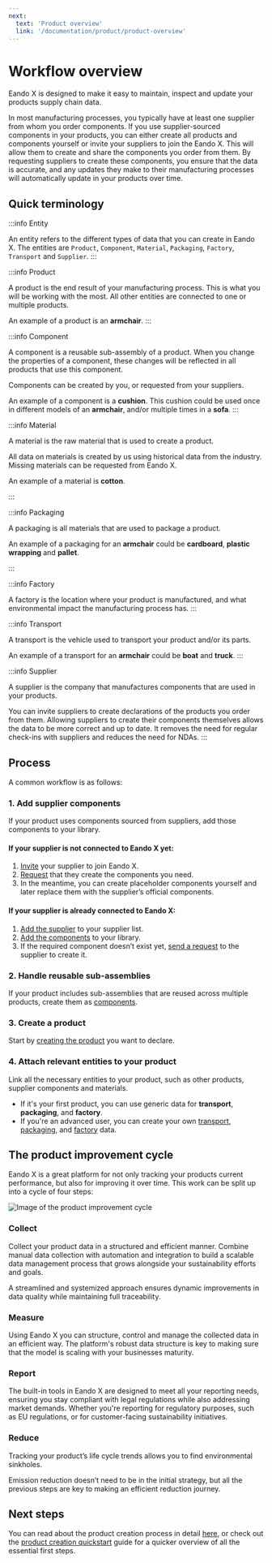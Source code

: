 ```yaml
---
next:
  text: 'Product overview'
  link: '/documentation/product/product-overview'
---
```


# Workflow overview

Eando X is designed to make it easy to maintain, inspect and update your products supply chain data.

In most manufacturing processes, you typically have at least one supplier from whom you order components. If you use supplier-sourced components in your products, you can either create all products and components yourself or invite your suppliers to join the Eando X. This will allow them to create and share the components you order from them. By requesting suppliers to create these components, you ensure that the data is accurate, and any updates they make to their manufacturing processes will automatically update in your products over time.

## Quick terminology

:::info Entity

An entity refers to the different types of data that you can create in Eando X. The entities are `Product`, `Component`, `Material`, `Packaging`, `Factory`, `Transport` and `Supplier`.
:::

:::info Product

A product is the end result of your manufacturing process. This is what you will be working with the most. All other entities are connected to one or multiple products.

An example of a product is an **armchair**.
:::

:::info Component

A component is a reusable sub-assembly of a product. When you change the properties of a component, these changes will be reflected in all products that use this component.

Components can be created by you, or requested from your suppliers.

An example of a component is a **cushion**. This cushion could be used once in different models of an **armchair**, and/or multiple times in a **sofa**.
:::

:::info Material

A material is the raw material that is used to create a product.

All data on materials is created by us using historical data from the industry. Missing materials can be requested from Eando X.

An example of a material is **cotton**.

:::

:::info Packaging

A packaging is all materials that are used to package a product.

An example of a packaging for an **armchair** could be **cardboard**, **plastic wrapping** and **pallet**.

:::

:::info Factory

A factory is the location where your product is manufactured, and what environmental impact the manufacturing process has.
:::

:::info Transport

A transport is the vehicle used to transport your product and/or its parts.

An example of a transport for an **armchair** could be **boat** and **truck**.
:::

:::info Supplier

A supplier is the company that manufactures components that are used in your products.

You can invite suppliers to create declarations of the products you order from them. Allowing suppliers to create their components themselves allows the data to be more correct and up to date. It removes the need for regular check-ins with suppliers and reduces the need for NDAs.
:::

## Process

A common workflow is as follows:

### 1. Add supplier components
If your product uses components sourced from suppliers, add those components to your library.

#### If your supplier is not connected to Eando X yet:
1. [Invite](/documentation/supplier/inviting-a-supplier) your supplier to join Eando X.
2. [Request](/documentation/supplier/creating-a-product-request) that they create the components you need.
3. In the meantime, you can create placeholder components yourself and later replace them with the supplier’s official components.

#### If your supplier is already connected to Eando X:
1. [Add the supplier](/documentation/supplier/adding-a-supplier) to your supplier list.
2. [Add the components](/documentation/supplier/accessing-supplier-products) to your library.
3. If the required component doesn’t exist yet, [send a request](/documentation/supplier/creating-a-product-request) to the supplier to create it.

### 2. **Handle reusable sub-assemblies**
If your product includes sub-assemblies that are reused across multiple products, create them as [components](/documentation/component/component-overview).

### 3. **Create a product**
Start by [creating the product](/documentation/product/creating-a-product) you want to declare.

### 4. **Attach relevant entities to your product**
Link all the necessary entities to your product, such as other products, supplier components and materials.

- If it's your first product, you can use generic data for **transport**, **packaging**, and **factory**.
- If you're an advanced user, you can create your own [transport](/documentation/transport/transport-overview), [packaging](/documentation/packaging/packaging-overview), and [factory](/documentation/factory/factory-overview) data.


## The product improvement cycle
Eando X is a great platform for not only tracking your products current performance, but also for improving it over time. This work can be split up into a cycle of four steps:

![Image of the product improvement cycle](/images/getting-started/cycle.jpg)

### Collect
Collect your product data in a structured and efficient manner. Combine manual data collection with automation and integration to build a scalable data management process that grows alongside your sustainability efforts and goals.

A streamlined and systemized approach ensures dynamic improvements in data quality while maintaining full traceability.

### Measure
Using Eando X you can structure, control and manage the collected data in an efficient way. The platform's robust data structure is key to making sure that the model is scaling with your businesses maturity.

### Report
The built-in tools in Eando X are designed to meet all your reporting needs, ensuring you stay compliant with legal regulations while also addressing market demands. Whether you're reporting for regulatory purposes, such as EU regulations, or for customer-facing sustainability initiatives.

### Reduce
Tracking your product’s life cycle trends allows you to find environmental sinkholes.

Emission reduction doesn’t need to be in the initial strategy, but all the previous steps are key to making an efficient reduction journey.

## Next steps

You can read about the product creation process in detail [here](/documentation/product/product-overview), or check out the [product creation quickstart](/documentation/guides/creating-your-first-product) guide for a quicker overview of all the essential first steps.
